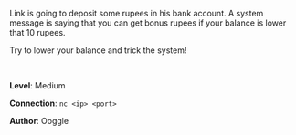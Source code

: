 Link is going to deposit some rupees in his bank account. A system message is saying that you can get bonus rupees if your balance is lower that 10 rupees.

Try to lower your balance and trick the system!

<br>

**Level**: Medium

**Connection**: `nc <ip> <port>`

**Author**: Ooggle
